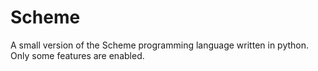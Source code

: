 # Scheme
A small version of the Scheme programming language written in python. Only some features are enabled.
